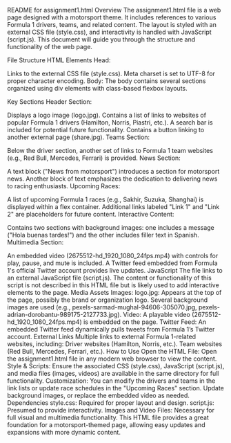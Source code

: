 
README for assignment1.html
Overview
The assignment1.html file is a web page designed with a motorsport theme. It includes references to various Formula 1 drivers, teams, and related content. The layout is styled with an external CSS file (style.css), and interactivity is handled with JavaScript (script.js). This document will guide you through the structure and functionality of the web page.

File Structure
HTML Elements
Head:

Links to the external CSS file (style.css).
Meta charset is set to UTF-8 for proper character encoding.
Body: The body contains several sections organized using div elements with class-based flexbox layouts.

Key Sections
Header Section:

Displays a logo image (logo.jpg).
Contains a list of links to websites of popular Formula 1 drivers (Hamilton, Norris, Piastri, etc.).
A search bar is included for potential future functionality.
Contains a button linking to another external page (share.jpg).
Teams Section:

Below the driver section, another set of links to Formula 1 team websites (e.g., Red Bull, Mercedes, Ferrari) is provided.
News Section:

A text block ("News from motorsport") introduces a section for motorsport news.
Another block of text emphasizes the dedication to delivering news to racing enthusiasts.
Upcoming Races:

A list of upcoming Formula 1 races (e.g., Sakhir, Suzuka, Shanghai) is displayed within a flex container.
Additional links labeled "Link 1" and "Link 2" are placeholders for future content.
Interactive Content:

Contains two sections with background images: one includes a message ("Hola buenas tardes!") and the other includes filler text in Spanish.
Multimedia Section:

An embedded video (2675512-hd_1920_1080_24fps.mp4) with controls for play, pause, and mute is included.
A Twitter feed embedded from Formula 1's official Twitter account provides live updates.
JavaScript
The file links to an external JavaScript file (script.js). The content or functionality of this script is not described in this HTML file but is likely used to add interactive elements to the page.
Media Assets
Images:
logo.jpg: Appears at the top of the page, possibly the brand or organization logo.
Several background images are used (e.g., pexels-sarmad-mughal-94606-305070.jpg, pexels-adrian-dorobantu-989175-2127733.jpg).
Video:
A playable video (2675512-hd_1920_1080_24fps.mp4) is embedded on the page.
Twitter Feed:
An embedded Twitter feed dynamically pulls tweets from Formula 1’s Twitter account.
External Links
Multiple links to external Formula 1-related websites, including:
Driver websites (Hamilton, Norris, etc.).
Team websites (Red Bull, Mercedes, Ferrari, etc.).
How to Use
Open the HTML File: Open the assignment1.html file in any modern web browser to view the content.
Style & Scripts: Ensure the associated CSS (style.css), JavaScript (script.js), and media files (images, videos) are available in the same directory for full functionality.
Customization:
You can modify the drivers and teams in the link lists or update race schedules in the "Upcoming Races" section.
Update background images, or replace the embedded video as needed.
Dependencies
style.css: Required for proper layout and design.
script.js: Presumed to provide interactivity.
Images and Video Files: Necessary for full visual and multimedia functionality.
This HTML file provides a great foundation for a motorsport-themed page, allowing easy updates and expansions with more dynamic content.
